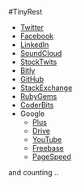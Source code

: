 
#TinyRest

- [Twitter][1]
- [Facebook][2]
- [LinkedIn][3]
- [SoundCloud][4]
- [StockTwits][5]
- [Bitly][6]
- [GitHub][7]
- [StackExchange][8]
- [RubyGems][9]
- [CoderBits][10]
- Google
  - [Plus][11]
  - [Drive][12]
  - [YouTube][13]
  - [Freebase][14]
  - [PageSpeed][15]

and counting ..

  [1]: https://dev.twitter.com/
  [2]: https://developers.facebook.com/
  [3]: http://developer.linkedin.com/
  [4]: http://developers.soundcloud.com/
  [5]: http://stocktwits.com/developers
  [6]: http://dev.bitly.com/
  [7]: http://developer.github.com/
  [8]: https://api.stackexchange.com/
  [9]: http://guides.rubygems.org/rubygems-org-api/
  [10]: https://coderbits.com/api
  [11]: https://developers.google.com/+/api/
  [12]: https://developers.google.com/drive/v2/reference/
  [13]: https://developers.google.com/youtube/v3/
  [14]: https://developers.google.com/freebase/v1/
  [15]: https://developers.google.com/speed/docs/insights/v1/getting_started
